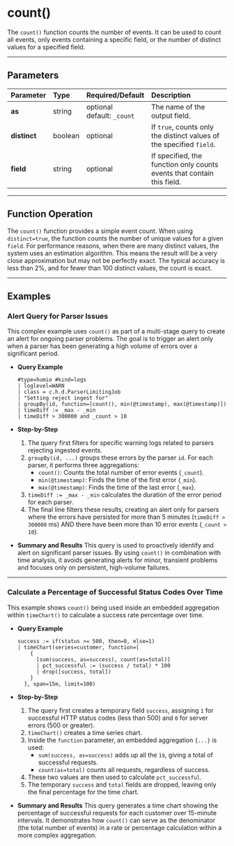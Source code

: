 # count()

The `count()` function counts the number of events. It can be used to count all events, only events containing a specific field, or the number of distinct values for a specified field.

***

## Parameters

| Parameter | Type | Required/Default | Description |
| :--- | :--- | :--- | :--- |
| **as** | string | optional <br> default: `_count` | The name of the output field. |
| **distinct** | boolean | optional | If `true`, counts only the distinct values of the specified `field`. |
| **field** | string | optional | If specified, the function only counts events that contain this field. |

***

## Function Operation

The `count()` function provides a simple event count. When using `distinct=true`, the function counts the number of unique values for a given `field`. For performance reasons, when there are many distinct values, the system uses an estimation algorithm. This means the result will be a very close approximation but may not be perfectly exact. The typical accuracy is less than 2%, and for fewer than 100 distinct values, the count is exact.

***

## Examples

### Alert Query for Parser Issues

This complex example uses `count()` as part of a multi-stage query to create an alert for ongoing parser problems. The goal is to trigger an alert only when a parser has been generating a high volume of errors over a significant period.

* **Query Example**
    ```
    #type=humio #kind=logs
    | loglevel=WARN
    | class = c.h.d.ParserLimitingJob
    | "Setting reject ingest for"
    | groupBy(id, function=[count(), min(@timestamp), max(@timestamp)])
    | timeDiff := _max - _min
    | timeDiff > 300000 and _count > 10
    ```

* **Step-by-Step**
    1.  The query first filters for specific warning logs related to parsers rejecting ingested events.
    2.  `groupBy(id, ...)` groups these errors by the parser `id`. For each parser, it performs three aggregations:
        * `count()`: Counts the total number of error events (`_count`).
        * `min(@timestamp)`: Finds the time of the first error (`_min`).
        * `max(@timestamp)`: Finds the time of the last error (`_max`).
    3.  `timeDiff := _max - _min` calculates the duration of the error period for each parser.
    4.  The final line filters these results, creating an alert only for parsers where the errors have persisted for more than 5 minutes (`timeDiff > 300000` ms) AND there have been more than 10 error events (`_count > 10`).

* **Summary and Results**
    This query is used to proactively identify and alert on significant parser issues. By using `count()` in combination with time analysis, it avoids generating alerts for minor, transient problems and focuses only on persistent, high-volume failures.

---

### Calculate a Percentage of Successful Status Codes Over Time

This example shows `count()` being used inside an embedded aggregation within `timeChart()` to calculate a success rate percentage over time.

* **Query Example**
    ```
    success := if(status >= 500, then=0, else=1)
    | timeChart(series=customer, function=[
        {
          [sum(success, as=success), count(as=total)]
          | pct_successful := (success / total) * 100
          | drop([success, total])
        }
      ], span=15m, limit=100)
    ```

* **Step-by-Step**
    1.  The query first creates a temporary field `success`, assigning `1` for successful HTTP status codes (less than 500) and `0` for server errors (500 or greater).
    2.  `timeChart()` creates a time series chart.
    3.  Inside the `function` parameter, an embedded aggregation `{...}` is used:
        * `sum(success, as=success)` adds up all the `1`s, giving a total of successful requests.
        * `count(as=total)` counts all requests, regardless of success.
    4.  These two values are then used to calculate `pct_successful`.
    5.  The temporary `success` and `total` fields are dropped, leaving only the final percentage for the time chart.

* **Summary and Results**
    This query generates a time chart showing the percentage of successful requests for each customer over 15-minute intervals. It demonstrates how `count()` can serve as the denominator (the total number of events) in a rate or percentage calculation within a more complex aggregation.